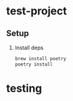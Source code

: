 # test-project
## Setup

1. Install deps

   ```bash
   brew install poetry
   poetry install
   ```
# testing 
